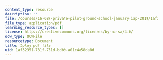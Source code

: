 ```yaml
---
content_type: resource
description: ''
file: /courses/16-687-private-pilot-ground-school-january-iap-2019/1af32351731f751dbdb9a01c4a58da8d_RSuztJUlgOM.pdf
file_type: application/pdf
learning_resource_types: []
license: https://creativecommons.org/licenses/by-nc-sa/4.0/
ocw_type: OCWFile
resourcetype: Document
title: 3play pdf file
uid: 1af32351-731f-751d-bdb9-a01c4a58da8d
---
```

